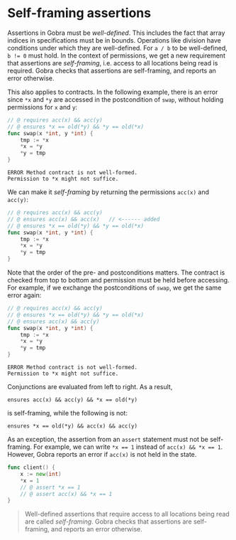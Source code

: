 # Self-framing assertions

Assertions in Gobra must be _well-defined_.
This includes the fact that array indices in specifications must be in bounds.
Operations like division have conditions under which they are well-defined.
For `a / b` to be well-defined, `b != 0` must hold.
In the context of permissions, we get a new requirement that assertions are _self-framing_,
i.e. access to all locations being read is required.
Gobra checks that assertions are self-framing, and reports an error otherwise.

This also applies to contracts.
In the following example, there is an error since `*x` and `*y` are accessed in the postcondition of `swap`,
without holding permissions for `x` and `y`:
``` go
// @ requires acc(x) && acc(y)
// @ ensures *x == old(*y) && *y == old(*x)
func swap(x *int, y *int) {
	tmp := *x
	*x = *y
	*y = tmp
}
```
``` text
ERROR Method contract is not well-formed. 
Permission to *x might not suffice.
```

We can make it _self-framing_ by returning the permissions `acc(x)` and `acc(y)`:
``` go
// @ requires acc(x) && acc(y)
// @ ensures acc(x) && acc(x)   // <------ added
// @ ensures *x == old(*y) && *y == old(*x)
func swap(x *int, y *int) {
	tmp := *x
	*x = *y
	*y = tmp
}
```


Note that the order of the pre- and postconditions matters.
The contract is checked from top to bottom and permission must be held before accessing.
For example, if we exchange the postconditions of `swap`, we get the same error again:
``` go
// @ requires acc(x) && acc(y)
// @ ensures *x == old(*y) && *y == old(*x)
// @ ensures acc(x) && acc(y)
func swap(x *int, y *int) {
	tmp := *x
	*x = *y
	*y = tmp
}
```
``` text
ERROR Method contract is not well-formed. 
Permission to *x might not suffice.
```

Conjunctions are evaluated from left to right.
As a result, 
``` gobra
ensures acc(x) && acc(y) && *x == old(*y)
```
is self-framing, while the following is not:
``` gobra
ensures *x == old(*y) && acc(x) && acc(y)
```

As an exception, the assertion from an `assert` statement must not be self-framing.
For example, we can write `*x == 1` instead of `acc(x) && *x == 1`.
However, Gobra reports an error if `acc(x)` is not held in the state.
``` go
func client() {
	x := new(int)
    *x = 1
    // @ assert *x == 1
    // @ assert acc(x) && *x == 1
}
```



> Well-defined assertions that require access to all locations being read are called _self-framing_.
> Gobra checks that assertions are self-framing, and reports an error otherwise.
